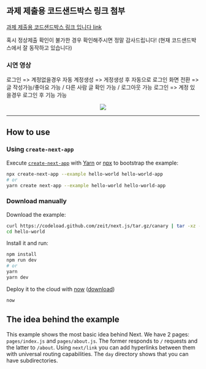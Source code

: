 ## 과제 제출용 코드샌드박스 링크 첨부
[과제 제출용 코드샌드박스 링크 입니다 link](https://codesandbox.io/p/github/hyeonheebee/react-study-final-challenge-repack-)

혹시 정상제출 확인이 불가한 경우 확인해주시면 정말 감사드립니다! 
(현재 코드샌드박스에서 잘 동작하고 있습니다) 

### 시연 영상

로그인 => 계정없을경우 자동 계정생성 => 게정생성 후 자동으로 로그인 화면 전환 => 글 작성가능/좋아요 가능 / 다른 사람 글 확인 가능 / 로그아웃 가능 
로그인 => 계정 있을경우 로그인 후 기능 가능 

<p align="center">
<img src="https://github.com/hyeonheebee/react-study-final-challenge-repack-/assets/97822063/6a11b4c1-e3c9-43c1-9269-4962925d8d4c">
</p>


<hr />


## How to use

### Using `create-next-app`

Execute [`create-next-app`](https://github.com/segmentio/create-next-app) with [Yarn](https://yarnpkg.com/lang/en/docs/cli/create/) or [npx](https://github.com/zkat/npx#readme) to bootstrap the example:

```bash
npx create-next-app --example hello-world hello-world-app
# or
yarn create next-app --example hello-world hello-world-app
```

### Download manually

Download the example:

```bash
curl https://codeload.github.com/zeit/next.js/tar.gz/canary | tar -xz --strip=2 next.js-canary/examples/hello-world
cd hello-world
```

Install it and run:

```bash
npm install
npm run dev
# or
yarn
yarn dev
```

Deploy it to the cloud with [now](https://zeit.co/now) ([download](https://zeit.co/download))

```bash
now
```

## The idea behind the example

This example shows the most basic idea behind Next. We have 2 pages: `pages/index.js` and `pages/about.js`. The former responds to `/` requests and the latter to `/about`. Using `next/link` you can add hyperlinks between them with universal routing capabilities. The `day` directory shows that you can have subdirectories.
